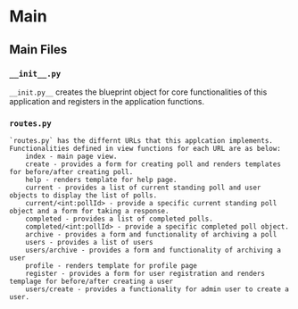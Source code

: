 # Main
## Main Files
### `__init__.py`	 
`__init.py__` creates the blueprint object for core functionalities of this application and registers in the application functions.
### `routes.py` 

```
`routes.py` has the differnt URLs that this applcation implements. Functionalities defined in view functions for each URL are as below:
    index - main page view.
    create - provides a form for creating poll and renders templates for before/after creating poll.
    help - renders template for help page.
    current - provides a list of current standing poll and user objects to display the list of polls.
    current/<int:pollId> - provide a specific current standing poll object and a form for taking a response. 
    completed - provides a list of completed polls.
    completed/<int:pollId> - provide a specific completed poll object.
    archive - provides a form and functionality of archiving a poll
    users - provides a list of users
    users/archive - provides a form and functionality of archiving a user
    profile - renders template for profile page
    register - provides a form for user registration and renders templage for before/after creating a user
    users/create - provides a functionality for admin user to create a user.


```


